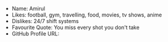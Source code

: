 * Name: Amirul
* Likes: football, gym, travelling, food, movies, tv shows, anime
* Dislikes: 24/7 shift systems
* Favourite Quote: You miss every shot you don't take
* GitHub Profile URL: 